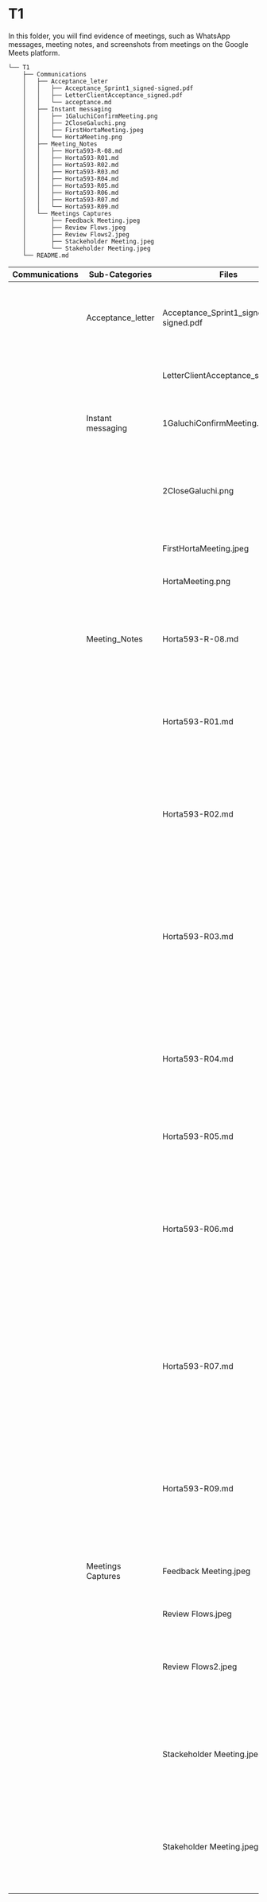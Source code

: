 # T1

In this folder, you will find evidence of meetings, such as WhatsApp messages, meeting notes, and screenshots from meetings on the Google Meets platform.

```
└── T1
    ├── Communications
    │   ├── Acceptance_leter
    │   │   ├── Acceptance_Sprint1_signed-signed.pdf
    │   │   ├── LetterClientAcceptance_signed.pdf
    │   │   └── acceptance.md
    │   ├── Instant messaging
    │   │   ├── 1GaluchiConfirmMeeting.png
    │   │   ├── 2CloseGaluchi.png
    │   │   ├── FirstHortaMeeting.jpeg
    │   │   └── HortaMeeting.png
    │   ├── Meeting_Notes
    │   │   ├── Horta593-R-08.md
    │   │   ├── Horta593-R01.md
    │   │   ├── Horta593-R02.md
    │   │   ├── Horta593-R03.md
    │   │   ├── Horta593-R04.md
    │   │   ├── Horta593-R05.md
    │   │   ├── Horta593-R06.md
    │   │   ├── Horta593-R07.md
    │   │   └── Horta593-R09.md
    │   └── Meetings Captures
    │       ├── Feedback Meeting.jpeg
    │       ├── Review Flows.jpeg
    │       ├── Review Flows2.jpeg
    │       ├── Stackeholder Meeting.jpeg
    │       └── Stakeholder Meeting.jpeg
    └── README.md
```


| Communications      | Sub-Categories                | Files                                      | Description                                                                                             |
|---------------------|-------------------------------|--------------------------------------------|---------------------------------------------------------------------------------------------------------|
|                     | Acceptance_letter             | Acceptance_Sprint1_signed-signed.pdf       |Delivery of the web and mobile components for the “Horta593” system.                                     |
|                     |                               | LetterClientAcceptance_signed.pdf          |Delivery of the web and mobile system to “Horta593”.                                                     |
|                     | Instant messaging             | 1GaluchiConfirmMeeting.png                 |Whatsapp chat to confirm meeting with the client Gallucci.                                               |
|                     |                               | 2CloseGaluchi.png                          |Client communicates end of company Galuchi through WhatsApp chat.                                        |
|                     |                               | FirstHortaMeeting.jpeg                     |Meeting with new client Horta593.                                                                        |
|                     |                               | HortaMeeting.png                           |Meeting with Horta593 client.                                                                            |
|                     | Meeting_Notes                 | Horta593-R-08.md                           |Task of week: Working on Redis authentication and creating/testing promo endpoint.                       |
|                     |                               | Horta593-R01.md                            |Topics: Chosen Technologies, Testing Backend and Frontend: To be decided. Deployment Strategy.           |
|                     |                               | Horta593-R02.md                            |Focused on backend creation and project reporting. Conducted benchmarking for databases and backend frameworks.|
|                     |                               | Horta593-R03.md                            |Made progress in the backend, including password encryption and the creation of user roles. Worked on the backend installation manual and advanced the sprint sections in the backend.|
|                     |                               | Horta593-R04.md                            |Progressed on the backend by setting up the database in a Docker container and initiated the development of the web panel for admin.|
|                     |                               | Horta593-R05.md                            |Focused on backend profiling and sections of the sprint 1 report.                                        |
|                     |                               | Horta593-R06.md                            |Implemented sessions using Redis. Included backend manual installation in the report. Developed a mobile prototype. Designed a web admin prototype.|
|                     |                               | Horta593-R07.md                            |Completed the implementation of sessions using Redis. Finalized the Prisma schema. Tested menu filters. Incorporated frontend manual installation in the report.|
|                     |                               | Horta593-R09.md                            |Completed work on Redis sessions. Successfully finished the web prototype. Made modifications to the menu in the app.|
|                     | Meetings Captures             | Feedback Meeting.jpeg                      |Presentation to the client of the frontend progress and receiving their feedback.                         |
|                     |                               | Review Flows.jpeg                          |Admin system flow review.                                                                               |
|                     |                               | Review Flows2.jpeg                         |Modeling Surface: Presentation of the proposed methodology to collect requirements from the client.      |
|                     |                               | Stackeholder Meeting.jpeg                  |Presentation of task progress and definition of new tasks or reassignment of pending tasks with Horta593 client.|
|                     |                               | Stakeholder Meeting.jpeg                   |Presentation of task progress and definition of new tasks or reassignment of pending tasks with Horta593 client.|

